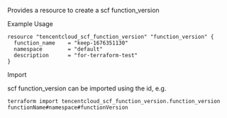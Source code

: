 Provides a resource to create a scf function_version

Example Usage

```hcl
resource "tencentcloud_scf_function_version" "function_version" {
  function_name    = "keep-1676351130"
  namespace        = "default"
  description      = "for-terraform-test"
}

```

Import

scf function_version can be imported using the id, e.g.

```
terraform import tencentcloud_scf_function_version.function_version functionName#namespace#functionVersion
```